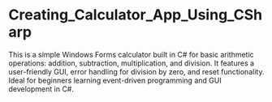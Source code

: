 # Creating_Calculator_App_Using_CSharp
This is a simple Windows Forms calculator built in C# for basic arithmetic operations: addition, subtraction, multiplication, and division. It features a user-friendly GUI, error handling for division by zero, and reset functionality. Ideal for beginners learning event-driven programming and GUI development in C#.
